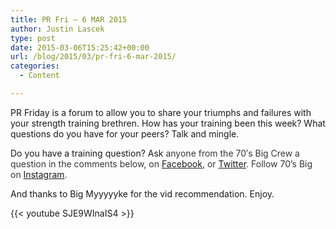 ```yaml
---
title: PR Fri – 6 MAR 2015
author: Justin Lascek
type: post
date: 2015-03-06T15:25:42+00:00
url: /blog/2015/03/pr-fri-6-mar-2015/
categories:
  - Content

---
```

PR Friday is a forum to allow you to share your triumphs and failures with your strength training brethren. How has your training been this week? What questions do you have for your peers? Talk and mingle.

Do you have a training question? Ask <span style="color: #373737;">anyone from the 70′s Big Crew a question in the comments below, on <a href="https://www.facebook.com/70sBig" target="_blank">Facebook</a>, or <a href="https://twitter.com/70sBig" target="_blank">Twitter</a>. Follow 70&#8217;s Big on <a href="http://instagram.com/70s_Big" target="_blank">Instagram</a>.</span>

And thanks to Big Myyyyyke for the vid recommendation. Enjoy.

{{< youtube SJE9WInaIS4 >}}
